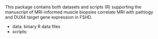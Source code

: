 This package contains both datasets and scripts (R) supporting the manuscript of MRI-informed muscle biopsies correlate MRI with pathlogy and DUX4 target gene expression in FSHD.

- data: binary R data files 
- scripts:

